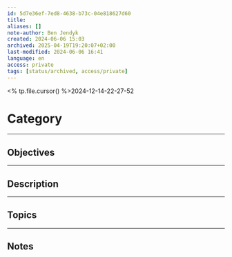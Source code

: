 ```yaml
---
id: 5d7e36ef-7ed8-4638-b73c-04e818627d60
title:
aliases: []
note-author: Ben Jendyk
created: 2024-06-06 15:03
archived: 2025-04-19T19:20:07+02:00
last-modified: 2024-06-06 16:41
language: en
access: private
tags: [status/archived, access/private]
---
```


<% tp.file.cursor() %>2024-12-14-22-27-52

# Category

---

## Objectives

---

## Description

--- 

## Topics

--- 

## Notes
